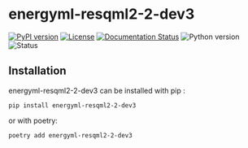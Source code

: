 <!--
Copyright (c) 2022-2023 Geosiris.
SPDX-License-Identifier: Apache-2.0
-->
energyml-resqml2-2-dev3
==============

[![PyPI version](https://badge.fury.io/py/energyml-resqml2-2-dev3.svg)](https://badge.fury.io/py/energyml-resqml2-2-dev3)
[![License](https://img.shields.io/pypi/l/energyml-resqml2-2-dev3)](https://github.com/geosiris-technologies/geosiris-technologies/blob/main/energyml-resqml2-2-dev3/LICENSE)
[![Documentation Status](https://readthedocs.org/projects/geosiris-technologies/badge/?version=latest)](https://geosiris-technologies.readthedocs.io/en/latest/?badge=latest)
![Python version](https://img.shields.io/pypi/pyversions/energyml-resqml2-2-dev3)
![Status](https://img.shields.io/pypi/status/energyml-resqml2-2-dev3)




Installation
------------

energyml-resqml2-2-dev3 can be installed with pip : 

```console
pip install energyml-resqml2-2-dev3
```

or with poetry: 
```console
poetry add energyml-resqml2-2-dev3
```
